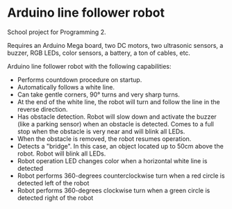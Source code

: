 # Arduino line follower robot
School project for Programming 2. 

Requires an Arduino Mega board, two DC motors, two ultrasonic sensors, a buzzer, RGB LEDs, color sensors, a battery, a ton of cables, etc.

Arduino line follower robot with the following capabilities:
- Performs countdown procedure on startup.
- Automatically follows a white line.
- Can take gentle corners, 90° turns and very sharp turns.
- At the end of the white line, the robot will turn and follow the line in the reverse direction.
- Has obstacle detection. Robot will slow down and activate the buzzer (like a parking sensor) when an obstacle is detected. Comes to a full stop when the obstacle is very near and will blink all LEDs.
- When the obstacle is removed, the robot resumes operation.
- Detects a "bridge". In this case, an object located up to 50cm above the robot. Robot will blink all LEDs.
- Robot operation LED changes color when a horizontal white line is detected
- Robot performs 360-degrees counterclockwise turn when a red circle is detected left of the robot
- Robot performs 360-degrees clockwise turn when a green  circle is detected right of the robot
